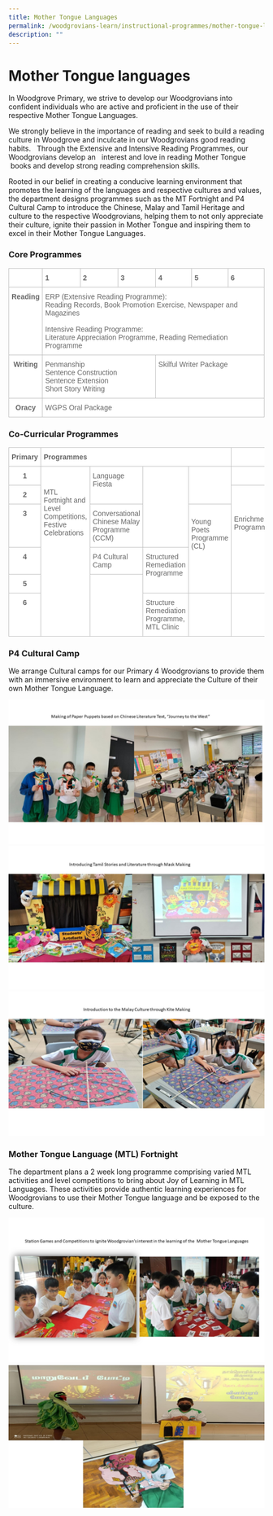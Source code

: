 ```yaml
---
title: Mother Tongue Languages
permalink: /woodgrovians-learn/instructional-programmes/mother-tongue-languages
description: ""
---
```

# **Mother Tongue languages**

In Woodgrove Primary, we strive to develop our Woodgrovians into confident individuals who are active and proficient in the use of their respective Mother Tongue Languages.

We strongly believe in the importance of reading and seek to build a reading culture in Woodgrove and inculcate in our Woodgrovians good reading habits.   Through the Extensive and Intensive Reading Programmes, our Woodgrovians develop an   interest and love in reading Mother Tongue  books and develop strong reading comprehension skills. 

Rooted in our belief in creating a conducive learning environment that promotes the learning of the languages and respective cultures and values, the department designs programmes such as the MT Fortnight and P4 Cultural Camp to introduce the Chinese, Malay and Tamil Heritage and culture to the respective Woodgrovians, helping them to not only appreciate their culture, ignite their passion in Mother Tongue and inspiring them to excel in their Mother Tongue Languages.

### Core Programmes

<table style="border-collapse:collapse;border-spacing:0" class="tg"><thead><tr><th style="background-color:#FFF;border-color:#c0c0c0;border-style:solid;border-width:1px;color:#676767;font-family:Arial, sans-serif;font-size:14px;font-weight:bold;overflow:hidden;padding:10px 5px;text-align:center;vertical-align:top;word-break:normal"> </th><th style="background-color:#FFF;border-color:#c0c0c0;border-style:solid;border-width:1px;color:#676767;font-family:Arial, sans-serif;font-size:14px;font-weight:bold;overflow:hidden;padding:10px 5px;text-align:left;vertical-align:top;word-break:normal">1</th><th style="background-color:#FFF;border-color:#c0c0c0;border-style:solid;border-width:1px;color:#676767;font-family:Arial, sans-serif;font-size:14px;font-weight:bold;overflow:hidden;padding:10px 5px;text-align:left;vertical-align:top;word-break:normal">2</th><th style="background-color:#FFF;border-color:#c0c0c0;border-style:solid;border-width:1px;color:#676767;font-family:Arial, sans-serif;font-size:14px;font-weight:bold;overflow:hidden;padding:10px 5px;text-align:left;vertical-align:top;word-break:normal">3</th><th style="background-color:#FFF;border-color:#c0c0c0;border-style:solid;border-width:1px;color:#676767;font-family:Arial, sans-serif;font-size:14px;font-weight:bold;overflow:hidden;padding:10px 5px;text-align:left;vertical-align:top;word-break:normal">4</th><th style="background-color:#FFF;border-color:#c0c0c0;border-style:solid;border-width:1px;color:#676767;font-family:Arial, sans-serif;font-size:14px;font-weight:bold;overflow:hidden;padding:10px 5px;text-align:left;vertical-align:top;word-break:normal">5</th><th style="background-color:#FFF;border-color:#c0c0c0;border-style:solid;border-width:1px;color:#676767;font-family:Arial, sans-serif;font-size:14px;font-weight:bold;overflow:hidden;padding:10px 5px;text-align:left;vertical-align:top;word-break:normal">6</th></tr></thead><tbody><tr><td style="background-color:#FFF;border-color:#c0c0c0;border-style:solid;border-width:1px;color:#676767;font-family:Arial, sans-serif;font-size:14px;font-weight:bold;overflow:hidden;padding:10px 5px;text-align:center;vertical-align:top;word-break:normal">Reading</td><td style="background-color:#FFF;border-color:#c0c0c0;border-style:solid;border-width:1px;color:#676767;font-family:Arial, sans-serif;font-size:14px;overflow:hidden;padding:10px 5px;text-align:left;vertical-align:top;word-break:normal" colspan="6">ERP (Extensive Reading Programme):<br>Reading Records, Book Promotion Exercise, Newspaper and Magazines<br> <br>Intensive Reading Programme:<br>Literature Appreciation Programme, Reading Remediation Programme</td></tr><tr><td style="background-color:#FFF;border-color:#c0c0c0;border-style:solid;border-width:1px;color:#676767;font-family:Arial, sans-serif;font-size:14px;font-weight:bold;overflow:hidden;padding:10px 5px;text-align:center;vertical-align:top;word-break:normal">Writing</td><td style="background-color:#FFF;border-color:#c0c0c0;border-style:solid;border-width:1px;color:#676767;font-family:Arial, sans-serif;font-size:14px;overflow:hidden;padding:10px 5px;text-align:left;vertical-align:top;word-break:normal" colspan="3">Penmanship<br>Sentence Construction<br>Sentence Extension<br>Short Story Writing</td><td style="background-color:#FFF;border-color:#c0c0c0;border-style:solid;border-width:1px;color:#676767;font-family:Arial, sans-serif;font-size:14px;overflow:hidden;padding:10px 5px;text-align:left;vertical-align:top;word-break:normal" colspan="3">Skilful Writer Package</td></tr><tr><td style="background-color:#FFF;border-color:#c0c0c0;border-style:solid;border-width:1px;color:#676767;font-family:Arial, sans-serif;font-size:14px;font-weight:bold;overflow:hidden;padding:10px 5px;text-align:center;vertical-align:top;word-break:normal">Oracy</td><td style="background-color:#FFF;border-color:#c0c0c0;border-style:solid;border-width:1px;color:#676767;font-family:Arial, sans-serif;font-size:14px;overflow:hidden;padding:10px 5px;text-align:left;vertical-align:top;word-break:normal" colspan="6">WGPS Oral Package</td></tr></tbody></table>

### Co-Curricular Programmes

<table style="border-collapse:collapse;border-spacing:0" class="tg"><thead><tr><th style="background-color:#FFF;border-color:#c0c0c0;border-style:solid;border-width:1px;color:#676767;font-family:Arial, sans-serif;font-size:14px;font-weight:bold;overflow:hidden;padding:10px 5px;text-align:center;vertical-align:top;word-break:normal">Primary</th><th style="background-color:#FFF;border-color:#c0c0c0;border-style:solid;border-width:1px;color:#676767;font-family:Arial, sans-serif;font-size:14px;font-weight:bold;overflow:hidden;padding:10px 5px;text-align:left;vertical-align:top;word-break:normal" colspan="4">Programmes</th><th style="background-color:#FFF;border-color:#c0c0c0;border-style:solid;border-width:1px;color:#676767;font-family:Arial, sans-serif;font-size:14px;font-weight:bold;overflow:hidden;padding:10px 5px;text-align:left;vertical-align:top;word-break:normal"> </th></tr></thead><tbody><tr><td style="background-color:#FFF;border-color:#c0c0c0;border-style:solid;border-width:1px;color:#676767;font-family:Arial, sans-serif;font-size:14px;font-weight:bold;overflow:hidden;padding:10px 5px;text-align:center;vertical-align:top;word-break:normal">1</td><td style="background-color:#FFF;border-color:#c0c0c0;border-style:solid;border-width:1px;color:#676767;font-family:Arial, sans-serif;font-size:14px;overflow:hidden;padding:10px 5px;text-align:left;vertical-align:top;word-break:normal" rowspan="6"> <br> <br>MTL Fortnight and Level Competitions, Festive Celebrations</td><td style="background-color:#FFF;border-color:#c0c0c0;border-style:solid;border-width:1px;color:#676767;font-family:Arial, sans-serif;font-size:14px;overflow:hidden;padding:10px 5px;text-align:left;vertical-align:top;word-break:normal" rowspan="2">Language Fiesta</td><td style="background-color:#FFF;border-color:#c0c0c0;border-style:solid;border-width:1px;color:#676767;font-family:Arial, sans-serif;font-size:14px;overflow:hidden;padding:10px 5px;text-align:left;vertical-align:top;word-break:normal" rowspan="3"> <br><br></td><td style="background-color:#FFF;border-color:#c0c0c0;border-style:solid;border-width:1px;color:#676767;font-family:Arial, sans-serif;font-size:14px;overflow:hidden;padding:10px 5px;text-align:left;vertical-align:top;word-break:normal" rowspan="2"> <br></td><td style="background-color:#FFF;border-color:#c0c0c0;border-style:solid;border-width:1px;color:#676767;font-family:Arial, sans-serif;font-size:14px;overflow:hidden;padding:10px 5px;text-align:left;vertical-align:top;word-break:normal"> </td></tr><tr><td style="background-color:#FFF;border-color:#c0c0c0;border-style:solid;border-width:1px;color:#676767;font-family:Arial, sans-serif;font-size:14px;font-weight:bold;overflow:hidden;padding:10px 5px;text-align:center;vertical-align:top;word-break:normal">2</td><td style="background-color:#FFF;border-color:#c0c0c0;border-style:solid;border-width:1px;color:#676767;font-family:Arial, sans-serif;font-size:14px;overflow:hidden;padding:10px 5px;text-align:left;vertical-align:top;word-break:normal" rowspan="4"> <br> <br> <br>Enrichment Programmes</td></tr><tr><td style="background-color:#FFF;border-color:#c0c0c0;border-style:solid;border-width:1px;color:#676767;font-family:Arial, sans-serif;font-size:14px;font-weight:bold;overflow:hidden;padding:10px 5px;text-align:center;vertical-align:top;word-break:normal">3</td><td style="background-color:#FFF;border-color:#c0c0c0;border-style:solid;border-width:1px;color:#676767;font-family:Arial, sans-serif;font-size:14px;overflow:hidden;padding:10px 5px;text-align:left;vertical-align:top;word-break:normal">Conversational Chinese Malay Programme (CCM)</td><td style="background-color:#FFF;border-color:#c0c0c0;border-style:solid;border-width:1px;color:#676767;font-family:Arial, sans-serif;font-size:14px;overflow:hidden;padding:10px 5px;text-align:left;vertical-align:top;word-break:normal" rowspan="3"> <br>Young Poets Programme (CL)</td></tr><tr><td style="background-color:#FFF;border-color:#c0c0c0;border-style:solid;border-width:1px;color:#676767;font-family:Arial, sans-serif;font-size:14px;font-weight:bold;overflow:hidden;padding:10px 5px;text-align:center;vertical-align:top;word-break:normal">4</td><td style="background-color:#FFF;border-color:#c0c0c0;border-style:solid;border-width:1px;color:#676767;font-family:Arial, sans-serif;font-size:14px;overflow:hidden;padding:10px 5px;text-align:left;vertical-align:top;word-break:normal">P4 Cultural Camp</td><td style="background-color:#FFF;border-color:#c0c0c0;border-style:solid;border-width:1px;color:#676767;font-family:Arial, sans-serif;font-size:14px;overflow:hidden;padding:10px 5px;text-align:left;vertical-align:top;word-break:normal" rowspan="2">Structured Remediation Programme</td></tr><tr><td style="background-color:#FFF;border-color:#c0c0c0;border-style:solid;border-width:1px;color:#676767;font-family:Arial, sans-serif;font-size:14px;font-weight:bold;overflow:hidden;padding:10px 5px;text-align:center;vertical-align:top;word-break:normal">5</td><td style="background-color:#FFF;border-color:#c0c0c0;border-style:solid;border-width:1px;color:#676767;font-family:Arial, sans-serif;font-size:14px;overflow:hidden;padding:10px 5px;text-align:left;vertical-align:top;word-break:normal" rowspan="2"> <br></td></tr><tr><td style="background-color:#FFF;border-color:#c0c0c0;border-style:solid;border-width:1px;color:#676767;font-family:Arial, sans-serif;font-size:14px;font-weight:bold;overflow:hidden;padding:10px 5px;text-align:center;vertical-align:top;word-break:normal">6</td><td style="background-color:#FFF;border-color:#c0c0c0;border-style:solid;border-width:1px;color:#676767;font-family:Arial, sans-serif;font-size:14px;overflow:hidden;padding:10px 5px;text-align:left;vertical-align:top;word-break:normal">Structure Remediation Programme, MTL Clinic</td><td style="background-color:#FFF;border-color:#c0c0c0;border-style:solid;border-width:1px;color:#676767;font-family:Arial, sans-serif;font-size:14px;overflow:hidden;padding:10px 5px;text-align:left;vertical-align:top;word-break:normal"> </td><td style="background-color:#FFF;border-color:#c0c0c0;border-style:solid;border-width:1px;color:#676767;font-family:Arial, sans-serif;font-size:14px;overflow:hidden;padding:10px 5px;text-align:left;vertical-align:top;word-break:normal"> </td></tr></tbody></table>

### P4 Cultural Camp

We arrange Cultural camps for our Primary 4 Woodgrovians to provide them with an immersive environment to learn and appreciate the Culture of their own Mother Tongue Language.

![](/images/1%20MT%20Photos.jpg)
![](/images/2%20MT%20Photos.jpg)
![](/images/3%20MT%20Photos.jpg)

### Mother Tongue Language (MTL) Fortnight

The department plans a 2 week long programme comprising varied MTL activities and level competitions to bring about Joy of Learning in MTL Languages. These activities provide authentic learning experiences for Woodgrovians to use their Mother Tongue language and be exposed to the culture.

![](/images/4%20MT%20Photos.jpg)
![](/images/5%20MT%20Photos.jpg)